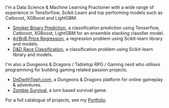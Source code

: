 
I'm a Data Science & Machine Learning Practioner with a wide range of experience in Tensforflow, Scikit-Learn and top performing models such as Catboost, XGBoost and LightGBM.

- [Smoker Binary Prediction](https://tophercollins.github.io/smoker-binary-classification.html), a classification prediction using Tenserflow, Catboost, XGBoost, LightGBM for an ensemble stacking classfier model.
- [AirBnB Price Regression](https://tophercollins.github.io/airbnb-price-regression.html), a regression problem using Scikit-learn library and models.
- [D&D Race Classification](https://tophercollins.github.io/dnd-race-classification.html), a classification problem using Scikit-learn library and models.

I'm also a Dungeons & Dragons / Tabletop RPG / Gaming nerd who utilises programming for building gaming related passion projects.

- [DnDwithToph.com](https://dndwithtoph.com/), a Dungeons & Dragons platform for online gameplay & adventures.
- [Zombie Survival](https://tophercollins.github.io/zombie-survival.html), a turn based survival game.


For a full catalogue of projects, see my [Portfolio](https://tophercollins.github.io/).
